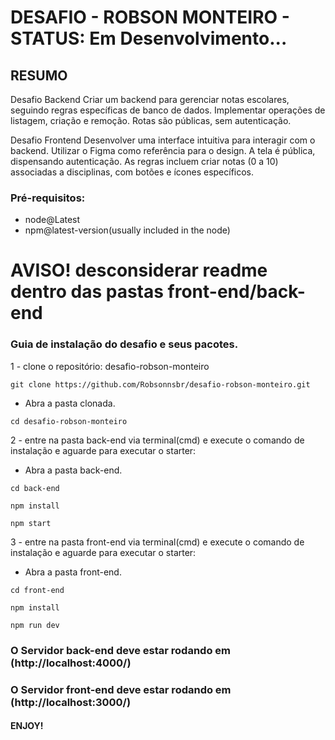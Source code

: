 # DESAFIO - ROBSON MONTEIRO - STATUS: Em Desenvolvimento...

## RESUMO
Desafio Backend
Criar um backend para gerenciar notas escolares, seguindo regras específicas de banco de dados. 
Implementar operações de listagem, criação e remoção. Rotas são públicas, sem autenticação.

Desafio Frontend
Desenvolver uma interface intuitiva para interagir com o backend. Utilizar o Figma como referência para o design. 
A tela é pública, dispensando autenticação. As regras incluem criar notas (0 a 10) associadas a disciplinas, com botões e ícones específicos.

### Pré-requisitos:
 - node@Latest
 - npm@latest-version(usually included in the node)

# AVISO! desconsiderar  readme dentro das pastas front-end/back-end

### Guia de instalação do desafio e seus pacotes.
 1 - clone o repositório: desafio-robson-monteiro
```
git clone https://github.com/Robsonnsbr/desafio-robson-monteiro.git
```
  - Abra a pasta clonada.
```
cd desafio-robson-monteiro
```
2 - entre na pasta back-end via terminal(cmd) e execute o comando de instalação e aguarde para executar o starter:
  - Abra a pasta back-end.
```
cd back-end 
```
```
npm install 
```
```
npm start
```
3 - entre na pasta front-end via terminal(cmd) e execute o comando de instalação e aguarde para executar o starter:
  - Abra a pasta front-end.
```
cd front-end 
```
```
npm install
```
```
npm run dev 
```

### O Servidor back-end deve estar rodando em (http://localhost:4000/)
### O Servidor front-end deve estar rodando em (http://localhost:3000/)

#### ENJOY!
